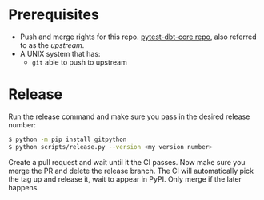 # Prerequisites

* Push and merge rights for this repo.
  [pytest-dbt-core repo](https://github.com/godatadriven/pytest-dbt-core),
  also referred to as the *upstream*.
* A UNIX system that has:
  - `git` able to push to upstream

# Release

Run the release command and make sure you pass in the desired release number:

``` bash
$ python -m pip install gitpython
$ python scripts/release.py --version <my version number>
```

Create a pull request and wait until it the CI passes. Now make sure you merge
the PR and delete the release branch. The CI will automatically pick the tag up
and release it, wait to appear in PyPI. Only merge if the later happens.
